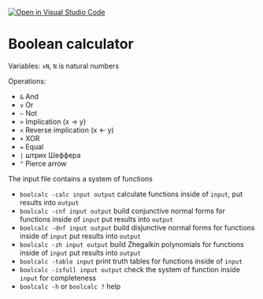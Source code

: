 [![Open in Visual Studio Code](https://classroom.github.com/assets/open-in-vscode-c66648af7eb3fe8bc4f294546bfd86ef473780cde1dea487d3c4ff354943c9ae.svg)](https://classroom.github.com/online_ide?assignment_repo_id=7966256&assignment_repo_type=AssignmentRepo)
# Boolean calculator

Variables: `xN`, `N` is natural numbers

Operations:
* `&` And
* `v` Or
* `~` Not
* `>` Implication (x → y)
* `<` Reverse implication (x ← y)
* `+` XOR
* `=` Equal
* `|` штрих Шеффера
* `^` Pierce arrow


The input file contains a system of functions

* `boolcalc -calc input output` calculate functions inside of `input`, put results into `output`
* `boolcalc -cnf input output` build conjunctive normal forms for functions inside of `input` put results into `output` 
* `boolcalc -dnf input output` build disjunctive normal forms for functions inside of `input` put results into `output`
* `boolcalc -zh input output`  build Zhegalkin polynomials for functions inside of `input` put results into `output`
* `boolcalc -table input` print truth tables for functions inside of `input`
* `boolcalc -isfull input output` check the system of function inside `input` for completeness 
* `boolcalc -h` or `boolcalc ?` help
